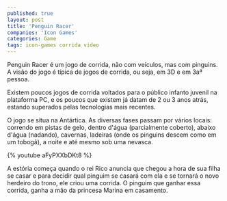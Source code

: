 ```yaml
---
published: true
layout: post
title: 'Penguin Racer'
companies: 'Icon Games'
categories: Game
tags: icon-games corrida video
---
```

Penguin Racer é um jogo de corrida, não com veículos, mas com pinguins. A visão do jogo é típica de jogos de corrida, ou seja, em 3D e em 3aª pessoa.

Existem poucos jogos de corrida voltados para o público infanto juvenil na plataforma PC, e os poucos que existem já datam de 2 ou 3 anos atrás, estando superados pelas tecnologias mais recentes.

O jogo se situa na Antártica. As diversas fases passam por vários locais: correndo em pistas de gelo, dentro d'água (parcialmente coberto), abaixo d'água (nadando), cavernas, ladeiras (onde os pinguins descem como em um tobogâ), a noite e até mesmo sob uma nevasca.

{% youtube aFyPXXbDKt8 %}

A estória começa quando o rei Rico anuncia que chegou a hora de sua filha se casar e para decidir qual pinguim se casará com ela e se tornará o novo herdeiro do trono, ele criou uma corrida. O pinguim que ganhar essa corrida, ganha a mão da princesa Marina em casamento.